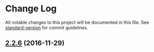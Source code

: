 # Change Log

All notable changes to this project will be documented in this file. See [standard-version](https://github.com/conventional-changelog/standard-version) for commit guidelines.

<a name="2.2.6"></a>
## [2.2.6](https://github.com/JedWatson/classnames/compare/v2.2.5...v2.2.6) (2016-11-29)
